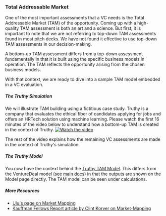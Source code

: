 ### Total Addressable Market
One of the most important assessments that a VC needs is the Total Addressable Market (TAM) of the opportunity. 
Coming up with a high-quality TAM assessment is both an art and a science. But first, it is important to note 
that we are not referring to top-down TAM assessments found in most pitch decks. We have not found it effective
to use top-down TAM assessments in our decision-making.

A bottom-up TAM assessment differs from a top-down assessment fundamentally in that it is built using the specific 
business models in operation. The TAM reflects the opportunity arising from the chosen business models.

With that context, we are ready to dive into a sample TAM model embedded in a VC evaluation.

##### The Truthy Simulation
We will illustrate TAM building using a fictitious case study. Truthy is a company that evaluates the 
ethical fiber of candidates applying for jobs and offers an HRTech solution using machine learning. Please 
watch the first 16 minutes of the video below to understand how a bottom-up TAM is created in the context of Truthy.
[![Watch the video](https://www.uluventures.com/file.cfm/36/docs/MarketMappingSimulation.png)](https://vimeo.com/279467353)

The rest of the video explains how the remaining VC assessments are made in the context of Truthy's simulation.

##### The Truthy Model
You now have the context behind the [Truthy TAM Model](https://github.com/ulu-ventures/VCDA/blob/master/spreadsheets/Truthy.xlsm). 
This differs from the VentureDeal model (see [main docs](https://github.com/ulu-ventures/VCDA/tree/master/docs)) in that the outputs are shown on the Model page directly. The TAM
model can be seen under calculations. 

##### More Resources
* [Ulu's page on Market Mapping](https://www.uluventures.com/philosophy/market-mapping/)
* [Kauffman Fellows Report article by Clint Korver on Market-Mapping](https://www.uluventures.com/file.cfm/36/docs/ApplyingDAtoVCarticle.pdf)
